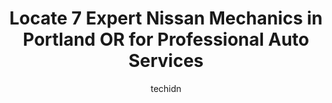 ---
layout: ampstory
image: https://images.unsplash.com/photo-1501432062811-61cbb25811dc?ixlib=rb-4.0.3&ixid=MnwxMjA3fDB8MHxwaG90by1wYWdlfHx8fGVufDB8fHx8&auto=format&fit=crop&w=640&h=853&q=80
author: techidn
featured: false
description: If youre in need of trustworthy and skilled Nissan Mechanic in Portland OR, USA, youll be pleased to discover the 7 best Nissan Mechanic in town. Their expertise and commitment to customer
title: Locate 7 Expert Nissan Mechanics in Portland OR for Professional Auto Services
cover:
   title: Locate 7 Expert Nissan Mechanics in Portland OR for Professional Auto Services
   subtitle: Rickpate
   background: https://images.unsplash.com/photo-1501432062811-61cbb25811dc?ixlib=rb-4.0.3&ixid=MnwxMjA3fDB8MHxwaG90by1wYWdlfHx8fGVufDB8fHx8&auto=format&fit=crop&w=640&h=853&q=80

pages: 
 - layout: thirds
   top: <h1>#1 Broadway Import Auto Service</h1>
   bottom: "<p>Dan (I think) at Broadway spend 30 minutes checking the voltage in my Honda Fits battery and alternator and diagnosing why the battery had gone dead after just 2 days wi</p>"
   background: https://www.knot35.com/toplist/wp-content/uploads/2023/06/best-nissan-mechanic-1-in-portland-or-1685833822.jpeg
   backgroundblur: true
 - layout: thirds
   top: <h1>#2 K & M Auto Service</h1>
   bottom: "<p>2820 SE 50th Ave, Portland, OR 97206, United States</p>"
   background: https://www.knot35.com/toplist/wp-content/uploads/2023/06/best-nissan-mechanic-2-in-portland-or-1685833823.jpeg
   cta:
      link: https://www.knot35.com/toplist/locate-7-expert-nissan-mechanics-in-portland-or-for-professional-auto-services/
      text: Locate 7 Expert Nissan Mechanics in Portland OR for Professional Auto Services
 - layout: thirds
   top: <h1>#3 Hawthorne Auto Clinic</h1>
   bottom: "<p>4307 SE Hawthorne Blvd, Portland, OR 97215, United States</p>"
   background: https://www.knot35.com/toplist/wp-content/uploads/2023/06/best-nissan-mechanic-3-in-portland-or-1685833824.jpeg
   cta:
      link: https://www.knot35.com/toplist/locate-7-expert-nissan-mechanics-in-portland-or-for-professional-auto-services/
      text: Locate 7 Expert Nissan Mechanics in Portland OR for Professional Auto Services
 - layout: thirds
   top: <h1>#4 Integrity Auto - Independent Specialists Servicing Toyota, Lexus, Subaru & Honda</h1>
   bottom: "<p>539 SE 122nd Ave, Portland, OR 97233, United States</p>"
   background: https://images.unsplash.com/photo-1604871000636-074fa5117945?ixlib=rb-4.0.3&ixid=MnwxMjA3fDB8MHxwaG90by1wYWdlfHx8fGVufDB8fHx8&auto=format&fit=crop&w=640&h=853&q=80
   cta:
      link: https://www.knot35.com/toplist/locate-7-expert-nissan-mechanics-in-portland-or-for-professional-auto-services/
      text: Locate 7 Expert Nissan Mechanics in Portland OR for Professional Auto Services
 - layout: thirds
   top: <h1>#5 Heckmann & Thiemann Motors</h1>
   bottom: "<p>3220 SE 19th Ave suite a, Portland, OR 97202, United States</p>"
   background: https://images.unsplash.com/photo-1620421680010-0766ff230392?ixlib=rb-4.0.3&ixid=MnwxMjA3fDB8MHxwaG90by1wYWdlfHx8fGVufDB8fHx8&auto=format&fit=crop&w=640&h=853&q=80
   cta:
      link: https://www.knot35.com/toplist/locate-7-expert-nissan-mechanics-in-portland-or-for-professional-auto-services/
      text: Locate 7 Expert Nissan Mechanics in Portland OR for Professional Auto Services
 - layout: thirds
   top: <h1>#6 Japanese Auto Repair</h1>
   bottom: "<p>1025 SE 6th Ave, Portland, OR 97214, United States</p>"
   background: https://images.unsplash.com/photo-1564951434112-64d74cc2a2d7?ixlib=rb-4.0.3&ixid=MnwxMjA3fDB8MHxwaG90by1wYWdlfHx8fGVufDB8fHx8&auto=format&fit=crop&w=640&h=853&q=80
   cta:
      link: https://www.knot35.com/toplist/locate-7-expert-nissan-mechanics-in-portland-or-for-professional-auto-services/
      text: Locate 7 Expert Nissan Mechanics in Portland OR for Professional Auto Services
 - layout: thirds
   top: <h1>#7 Bens Japanese Auto Clinic</h1>
   bottom: "<p>10323 NE Sandy Blvd, Portland, OR 97220, United States</p>"
   background: https://images.unsplash.com/photo-1615749413727-825b59a857b5?ixlib=rb-4.0.3&ixid=MnwxMjA3fDB8MHxwaG90by1wYWdlfHx8fGVufDB8fHx8&auto=format&fit=crop&w=640&h=853&q=80
   cta:
      link: https://www.knot35.com/toplist/locate-7-expert-nissan-mechanics-in-portland-or-for-professional-auto-services/
      text: Locate 7 Expert Nissan Mechanics in Portland OR for Professional Auto Services
 - layout: thirds
   middle: Continue reading...
   background: https://images.unsplash.com/photo-1608501821300-4f99e58bba77?ixlib=rb-4.0.3&ixid=MnwxMjA3fDB8MHxwaG90by1wYWdlfHx8fGVufDB8fHx8&auto=format&fit=crop&w=640&h=853&q=80
   cta:
      link: https://www.knot35.com/toplist/locate-7-expert-nissan-mechanics-in-portland-or-for-professional-auto-services/
      text: Locate 7 Expert Nissan Mechanics in Portland OR for Professional Auto Services
      
---